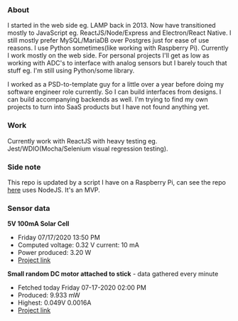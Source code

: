 ### About

I started in the web side eg. LAMP back in 2013. Now have transitioned mostly to JavaScript eg. ReactJS/Node/Express and Electron/React Native. I still mostly prefer MySQL/MariaDB over Postgres just for ease of use reasons. I use Python sometimes(like working with Raspberry Pi). Currently I work mostly on the web side. For personal projects I'll get as low as working with ADC's to interface with analog sensors but I barely touch that stuff eg. I'm still using Python/some library.

I worked as a PSD-to-template guy for a little over a year before doing my software engineer role currently. So I can build interfaces from designs. I can build accompanying backends as well. I'm trying to find my own projects to turn into SaaS products but I have not found anything yet.

### Work

Currently work with ReactJS with heavy testing eg. Jest/WDIO(Mocha/Selenium visual regression testing).

### Side note
This repo is updated by a script I have on a Raspberry Pi, can see the repo [here](https://github.com/jdc-cunningham/raspi-git-repo-updater) uses NodeJS. It's an MVP.

### Sensor data
**5V 100mA Solar Cell**
- Friday 07/17/2020 13:50 PM
- Computed voltage: 0.32 V current: 10 mA
- Power produced: 3.20 W
- [Project link](https://github.com/jdc-cunningham/raspisolarplotter)

**Small random DC motor attached to stick** - data gathered every minute
- Fetched today Friday 07-17-2020 02:00 PM
- Produced: 9.933 mW
- Highest: 0.049V 0.0016A
- [Project link](https://github.com/jdc-cunningham/turbine-raspi)